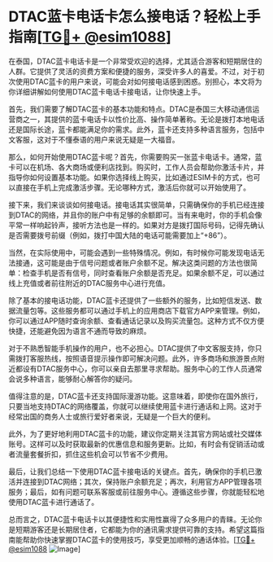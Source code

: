 # DTAC蓝卡电话卡怎么接电话？轻松上手指南[[TG💪+ @esim1088](https://t.me/s/esim1088)]

在泰国，DTAC蓝卡电话卡是一个非常受欢迎的选择，尤其适合游客和短期居住的人群。它提供了灵活的资费方案和便捷的服务，深受许多人的喜爱。不过，对于初次使用DTAC蓝卡的用户来说，可能会对如何接电话感到困惑。别担心，本文将为你详细讲解如何使用DTAC蓝卡电话卡接电话，让你快速上手。

首先，我们需要了解DTAC蓝卡的基本功能和特点。DTAC是泰国三大移动通信运营商之一，其提供的蓝卡电话卡以性价比高、操作简单著称。无论是拨打本地电话还是国际长途，蓝卡都能满足你的需求。此外，蓝卡还支持多种语言服务，包括中文客服，这对于不懂泰语的用户来说无疑是一大福音。

那么，如何开始使用DTAC蓝卡呢？首先，你需要购买一张蓝卡电话卡。通常，蓝卡可以在机场、各大商场或便利店找到。购买时，工作人员会帮助你激活卡片，并指导你如何设置基本功能。如果你选择线上购买，比如通过ESIM卡的方式，也可以直接在手机上完成激活步骤。无论哪种方式，激活后你就可以开始使用了。

接下来，我们来谈谈如何接电话。接电话其实很简单，只需确保你的手机已经连接到DTAC的网络，并且你的账户中有足够的余额即可。当有来电时，你的手机会像平常一样响起铃声，接听方法也是一样的。如果对方是拨打国际号码，记得先确认是否需要拨号前缀（例如，拨打中国大陆的电话可能需要加上“+86”）。

当然，在实际使用中，可能会遇到一些特殊情况。例如，有时候你可能发现电话无法接通，这可能是由于信号问题或者账户余额不足。解决这类问题的方法也很简单：检查手机是否有信号，同时查看账户余额是否充足。如果余额不足，可以通过线上充值或者前往附近的DTAC服务中心进行充值。

除了基本的接电话功能，DTAC蓝卡还提供了一些额外的服务，比如短信发送、数据流量包等。这些服务都可以通过手机上的应用商店下载官方APP来管理。例如，你可以通过APP随时查询余额、查看通话记录以及购买流量包。这种方式不仅方便快捷，还能避免因为语言不通而导致的麻烦。

对于不熟悉智能手机操作的用户，也不必担心。DTAC提供了中文客服支持，你只需拨打客服热线，按照语音提示操作即可解决问题。此外，许多商场和旅游景点附近都设有DTAC服务中心，你可以亲自去那里寻求帮助。服务中心的工作人员通常会说多种语言，能够耐心解答你的疑问。

值得注意的是，DTAC蓝卡还支持国际漫游功能。这意味着，即使你在国外旅行，只要当地支持DTAC的网络覆盖，你就可以继续使用蓝卡进行通话和上网。这对于经常出国的商务人士或旅行爱好者来说，无疑是一个巨大的便利。

此外，为了更好地利用DTAC蓝卡的功能，建议你定期关注其官方网站或社交媒体账号。这样可以及时获取最新的优惠信息和服务更新。比如，有时会有促销活动或者流量套餐折扣，抓住这些机会可以节省不少费用。

最后，让我们总结一下使用DTAC蓝卡接电话的关键点。首先，确保你的手机已激活并连接到DTAC网络；其次，保持账户余额充足；再次，利用官方APP管理各项服务；最后，如有问题可联系客服或前往服务中心。遵循这些步骤，你就能轻松地使用DTAC蓝卡进行通话了。

总而言之，DTAC蓝卡电话卡以其便捷性和实用性赢得了众多用户的青睐。无论你是短期游客还是长期居住者，它都能为你的通讯需求提供可靠的支持。希望这篇指南能帮助你快速掌握DTAC蓝卡的使用技巧，享受更加顺畅的通话体验。[[TG💪+ @esim1088](https://t.me/s/esim1088) ![Image](https://i.postimg.cc/4NQfJmqS/Snipaste-2025-05-13-00-14-12.png)]